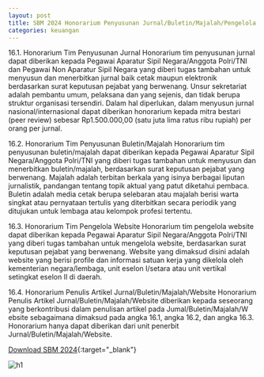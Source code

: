 ```yaml
---
layout: post
title: SBM 2024 Honorarium Penyusunan Jurnal/Buletin/Majalah/Pengelola Website
categories: keuangan
---
```


16.1. Honorarium Tim Penyusunan Jurnal
Honorarium tim penyusunan jurnal dapat diberikan kepada Pegawai Aparatur Sipil Negara/Anggota Polri/TNI dan Pegawai Non Aparatur Sipil Negara yang diberi tugas tambahan untuk menyusun dan menerbitkan jurnal baik cetak maupun elektronik berdasarkan surat keputusan pejabat yang berwenang. Unsur sekretariat adalah pembantu umum, pelaksana dan yang sejenis, dan tidak berupa struktur organisasi tersendiri.
Dalam hal diperlukan, dalam menyusun jurnal nasional/internasional dapat diberikan honorarium kepada mitra bestari (peer review) sebesar Rp1.500.000,00 (satu juta lima ratus ribu rupiah) per orang per jurnal.

16.2. Honorarium Tim Penyusunan Buletin/Majalah
Honorarium tim penyusunan buletin/majalah dapat diberikan kepada Pegawai Aparatur Sipil Negara/Anggota Polri/TNI yang diberi tugas tambahan untuk menyusun dan menerbitkan buletin/majalah, berdasarkan surat keputusan pejabat yang berwenang.
Majalah adalah terbitan berkala yang isinya berbagai liputan jurnalistik, pandangan tentang topik aktual yang patut diketahui pembaca.
Buletin adalah media cetak berupa selebaran atau majalah berisi warta singkat atau pernyataan tertulis yang diterbitkan secara periodik yang ditujukan untuk lembaga atau kelompok profesi tertentu.

16.3. Honorarium Tim Pengelola Website
Honorarium tim pengelola website dapat diberikan kepada Pegawai Aparatur Sipil Negara/Anggota Polri/TNI yang diberi tugas tambahan untuk mengelola website, berdasarkan surat keputusan pejabat yang berwenang. Website yang dimaksud disini adalah website yang berisi profile dan informasi satuan kerja yang dikelola oleh kementerian negara/lembaga, unit eselon I/setara atau unit vertikal setingkat eselon II di daerah.

16.4. Honorarium Penulis Artikel Jurnal/Buletin/Majalah/Website
Honorarium Penulis Artikel Jurnal/Buletin/Majalah/Website diberikan kepada seseorang yang berkontribusi dalam penulisan artikel pada Jumal/Buletin/Majalah/W ebsite sebagaimana dimaksud pada angka 16.1, angka 16.2, dan angka 16.3. Honorarium hanya dapat diberikan dari unit penerbit Jurnal/Buletin/Majalah/Website.
 
[Download SBM 2024](https://jdih.kemenkeu.go.id/download/8be2507a-7c39-480f-b271-88e74e59e272/2023pmkeuangan049.pdf){:target="_blank"}

![h1](https://blogger.googleusercontent.com/img/b/R29vZ2xl/AVvXsEie1EqBCF1pEYuoqqEt96ozjbWEGrSD6gKDQp-YrNFNGLeiKsZW0hvDfScxjJ1V_Q6ouIbkfE4HKD1siV4hGFAsj6eXwSwm-5Vq3tyl5uKE4I9PEcFp27z7M6mP4jM3D5f8GohayqJlX200DEMIUSx2djz-fcRZb4lXiaEoHJL23Hy2pA/s1600/sbm_2024_1_Page_11.jpg)

